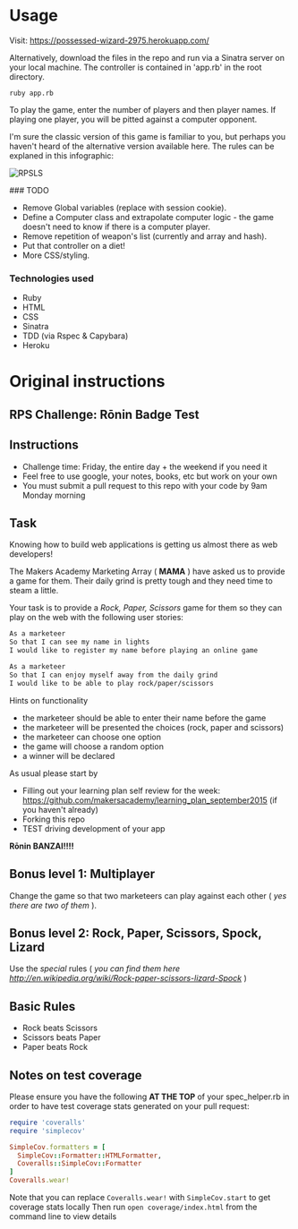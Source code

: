 # Usage

Visit:
https://possessed-wizard-2975.herokuapp.com/

Alternatively, download the files in the repo and run via a Sinatra server on your local machine. The controller is contained in 'app.rb' in the root directory.

```
ruby app.rb
```

To play the game, enter the number of players and then player names. If playing one player, you will be pitted against a computer opponent.

I'm sure the classic version of this game is familiar to you, but perhaps you haven't heard of the alternative version available here. The rules can be explaned in this infographic:

![RPSLS](https://dl.dropboxusercontent.com/content_link/6UfHxIXV3IcTbtXEk75CdzCHAPZ2EtmuYJlBmf1ADD01B4aGcKq6JwyAOZm8fzax/file)


### TODO

* Remove Global variables (replace with session cookie).
* Define a Computer class and extrapolate computer logic - the game doesn't need to know if there is a computer player.
* Remove repetition of weapon's list (currently and array and hash).
* Put that controller on a diet!
* More CSS/styling.


### Technologies used

* Ruby
* HTML
* CSS
* Sinatra
* TDD (via Rspec & Capybara)
* Heroku


# Original instructions

## RPS Challenge: Rōnin Badge Test

Instructions
-------
* Challenge time: Friday, the entire day + the weekend if you need it
* Feel free to use google, your notes, books, etc but work on your own
* You must submit a pull request to this repo with your code by 9am Monday morning

Task 
----

Knowing how to build web applications is getting us almost there as web developers!

The Makers Academy Marketing Array ( **MAMA** ) have asked us to provide a game for them. Their daily grind is pretty tough and they need time to steam a little.

Your task is to provide a _Rock, Paper, Scissors_ game for them so they can play on the web with the following user stories:

```sh
As a marketeer
So that I can see my name in lights
I would like to register my name before playing an online game

As a marketeer
So that I can enjoy myself away from the daily grind
I would like to be able to play rock/paper/scissors
```

Hints on functionality

- the marketeer should be able to enter their name before the game
- the marketeer will be presented the choices (rock, paper and scissors)
- the marketeer can choose one option
- the game will choose a random option
- a winner will be declared


As usual please start by

* Filling out your learning plan self review for the week: https://github.com/makersacademy/learning_plan_september2015 (if you haven't already)
* Forking this repo
* TEST driving development of your app

**Rōnin BANZAI!!!!**

## Bonus level 1: Multiplayer

Change the game so that two marketeers can play against each other ( _yes there are two of them_ ).

## Bonus level 2: Rock, Paper, Scissors, Spock, Lizard

Use the _special_ rules ( _you can find them here http://en.wikipedia.org/wiki/Rock-paper-scissors-lizard-Spock_ )

## Basic Rules

- Rock beats Scissors
- Scissors beats Paper
- Paper beats Rock

Notes on test coverage
----------------------

Please ensure you have the following **AT THE TOP** of your spec_helper.rb in order to have test coverage stats generated
on your pull request:

```ruby
require 'coveralls'
require 'simplecov'

SimpleCov.formatters = [
  SimpleCov::Formatter::HTMLFormatter,
  Coveralls::SimpleCov::Formatter
]
Coveralls.wear! 
```

Note that you can replace `Coveralls.wear!` with  `SimpleCov.start` to get coverage stats locally
Then run `open coverage/index.html` from the command line to view details

